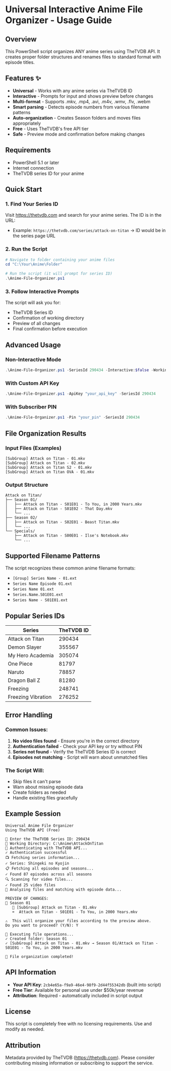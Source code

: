 # Universal Interactive Anime File Organizer - Usage Guide

## Overview
This PowerShell script organizes ANY anime series using TheTVDB API. It creates proper folder structures and renames files to standard format with episode titles.

## Features ✨
- **Universal** - Works with any anime series via TheTVDB ID
- **Interactive** - Prompts for input and shows preview before changes
- **Multi-format** - Supports .mkv, .mp4, .avi, .m4v, .wmv, .flv, .webm
- **Smart parsing** - Detects episode numbers from various filename patterns  
- **Auto-organization** - Creates Season folders and moves files appropriately
- **Free** - Uses TheTVDB's free API tier
- **Safe** - Preview mode and confirmation before making changes

## Requirements
- PowerShell 5.1 or later
- Internet connection
- TheTVDB series ID for your anime

## Quick Start

### 1. Find Your Series ID
Visit https://thetvdb.com and search for your anime series. The ID is in the URL:
- Example: `https://thetvdb.com/series/attack-on-titan` → ID would be in the series page URL

### 2. Run the Script
```powershell
# Navigate to folder containing your anime files
cd "C:\Your\Anime\Folder"

# Run the script (it will prompt for series ID)
.\Anime-File-Organizer.ps1
```

### 3. Follow Interactive Prompts
The script will ask you for:
- TheTVDB Series ID
- Confirmation of working directory
- Preview of all changes
- Final confirmation before execution

## Advanced Usage

### Non-Interactive Mode
```powershell
.\Anime-File-Organizer.ps1 -SeriesId 290434 -Interactive:$false -WorkingDirectory "C:\Anime\AttackOnTitan"
```

### With Custom API Key
```powershell  
.\Anime-File-Organizer.ps1 -ApiKey "your_api_key" -SeriesId 290434
```

### With Subscriber PIN
```powershell
.\Anime-File-Organizer.ps1 -Pin "your_pin" -SeriesId 290434
```

## File Organization Results

### Input Files (Examples)
```
[SubGroup] Attack on Titan - 01.mkv
[SubGroup] Attack on Titan - 02.mkv
[SubGroup] Attack on Titan S2 - 01.mkv
[SubGroup] Attack on Titan OVA - 01.mkv
```

### Output Structure
```
Attack on Titan/
├── Season 01/
│   ├── Attack on Titan - S01E01 - To You, in 2000 Years.mkv
│   ├── Attack on Titan - S01E02 - That Day.mkv
│   └── ...
├── Season 02/
│   ├── Attack on Titan - S02E01 - Beast Titan.mkv
│   └── ...
└── Specials/
    ├── Attack on Titan - S00E01 - Ilse's Notebook.mkv
    └── ...
```

## Supported Filename Patterns

The script recognizes these common anime filename formats:
- `[Group] Series Name - 01.ext`
- `Series Name Episode 01.ext`  
- `Series Name 01.ext`
- `Series.Name.S01E01.ext`
- `Series Name - S01E01.ext`

## Popular Series IDs

| Series | TheTVDB ID |
|--------|------------|
| Attack on Titan | 290434 |
| Demon Slayer | 355567 |
| My Hero Academia | 305074 |
| One Piece | 81797 |
| Naruto | 78857 |
| Dragon Ball Z | 81280 |
| Freezing | 248741 |
| Freezing Vibration | 276252 |

## Error Handling

### Common Issues:
1. **No video files found** - Ensure you're in the correct directory
2. **Authentication failed** - Check your API key or try without PIN
3. **Series not found** - Verify the TheTVDB Series ID is correct
4. **Episodes not matching** - Script will warn about unmatched files

### The Script Will:
- Skip files it can't parse
- Warn about missing episode data
- Create folders as needed
- Handle existing files gracefully

## Example Session
```
Universal Anime File Organizer
Using TheTVDB API (Free)

🎯 Enter the TheTVDB Series ID: 290434
📂 Working Directory: C:\Anime\AttackOnTitan
🔐 Authenticating with TheTVDB API...
✓ Authentication successful
📺 Fetching series information...
✓ Series: Shingeki no Kyojin
📋 Fetching all episodes and seasons...
✓ Found 87 episodes across all seasons
🔍 Scanning for video files...
✓ Found 25 video files
🔄 Analyzing files and matching with episode data...

PREVIEW OF CHANGES:
📁 Season 01
   📄 [SubGroup] Attack on Titan - 01.mkv
   ➡️  Attack on Titan - S01E01 - To You, in 2000 Years.mkv

⚠️  This will organize your files according to the preview above.
Do you want to proceed? (Y/N): Y

🚀 Executing file operations...
✓ Created folder: Season 01
✓ [SubGroup] Attack on Titan - 01.mkv → Season 01/Attack on Titan - S01E01 - To You, in 2000 Years.mkv

🎉 File organization completed!
```

## API Information
- **Your API Key**: `2cb4e65a-f9a9-46e4-98f9-2d44f55342db` (built into script)
- **Free Tier**: Available for personal use under $50k/year revenue
- **Attribution**: Required - automatically included in script output

## License
This script is completely free with no licensing requirements. Use and modify as needed.

## Attribution
Metadata provided by TheTVDB (https://thetvdb.com). Please consider contributing missing information or subscribing to support the service.